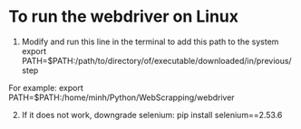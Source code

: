 # To run the webdriver on Linux

1. Modify and run this line in the terminal to add this path to the system
 export PATH=$PATH:/path/to/directory/of/executable/downloaded/in/previous/step

 For example:
 export PATH=$PATH:/home/minh/Python/WebScrapping/webdriver

2. If it does not work, downgrade selenium: pip install selenium==2.53.6
